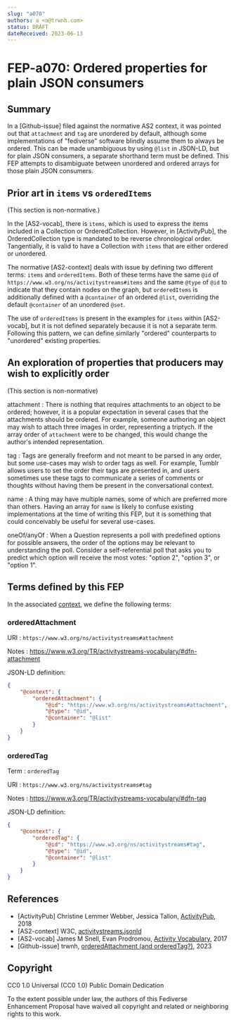 ```yaml
---
slug: "a070"
authors: a <a@trwnh.com>
status: DRAFT
dateReceived: 2023-06-13
---
```

# FEP-a070: Ordered properties for plain JSON consumers

## Summary

In a [Github-issue] filed against the normative AS2 context, it was pointed out that `attachment` and `tag` are unordered by default, although some implementations of "fediverse" software blindly assume them to always be ordered. This can be made unambiguous by using `@list` in JSON-LD, but for plain JSON consumers, a separate shorthand term must be defined. This FEP attempts to disambiguate between unordered and ordered arrays for those plain JSON consumers.

## Prior art in `items` vs `orderedItems`

(This section is non-normative.)

In the [AS2-vocab], there is `items`, which is used to express the items included in a Collection or OrderedCollection. However, in [ActivityPub], the OrderedCollection type is mandated to be reverse chronological order. Tangentially, it is valid to have a Collection with `items` that are either ordered or unordered.

The normative [AS2-context] deals with issue by defining two different terms: `items` and `orderedItems`. Both of these terms have the same `@id` of `https://www.w3.org/ns/activitystreams#items` and the same `@type` of `@id` to indicate that they contain nodes on the graph, but `orderedItems` is additionally defined with a `@container` of an ordered `@list`, overriding the default `@container` of an unordered `@set`.

The use of `orderedItems` is present in the examples for `items` within [AS2-vocab], but it is not defined separately because it is not a separate term. Following this pattern, we can define similarly "ordered" counterparts to "unordered" existing properties.

## An exploration of properties that producers may wish to explicitly order

(This section is non-normative)

attachment
: There is nothing that requires attachments to an object to be ordered; however, it is a popular expectation in several cases that the attachments should be ordered. For example, someone authoring an object may wish to attach three images in order, representing a triptych. If the array order of `attachment` were to be changed, this would change the author's intended representation.

tag
: Tags are generally freeform and not meant to be parsed in any order, but some use-cases may wish to order tags as well. For example, Tumblr allows users to set the order their tags are presented in, and users sometimes use these tags to communicate a series of comments or thoughts without having them be present in the conversational context.

name
: A thing may have multiple names, some of which are preferred more than others. Having an array for `name` is likely to confuse existing implementations at the time of writing this FEP, but it is something that could conceivably be useful for several use-cases.

oneOf/anyOf
: When a Question represents a poll with predefined options for possible answers, the order of the options may be relevant to understanding the poll. Consider a self-referential poll that asks you to predict which option will receive the most votes: "option 2", "option 3", or "option 1".

## Terms defined by this FEP

In the associated [context](./context.jsonld), we define the following terms:

### orderedAttachment

URI
: `https://www.w3.org/ns/activitystreams#attachment`

Notes
: https://www.w3.org/TR/activitystreams-vocabulary/#dfn-attachment

JSON-LD definition:

```json
{
	"@context": {
		"orderedAttachment": {
			"@id": "https://www.w3.org/ns/activitystreams#attachment",
			"@type": "@id",
			"@container": "@list"
		}
	}
}
```

### orderedTag

Term
: `orderedTag`

URI
: `https://www.w3.org/ns/activitystreams#tag`

Notes
: https://www.w3.org/TR/activitystreams-vocabulary/#dfn-tag

JSON-LD definition:

```json
{
	"@context": {
		"orderedTag": {
			"@id": "https://www.w3.org/ns/activitystreams#tag",
			"@type": "@id",
			"@container": "@list"
		}
	}
}
```

## References

- [ActivityPub] Christine Lemmer Webber, Jessica Tallon, [ActivityPub](https://www.w3.org/TR/activitypub/), 2018
- [AS2-context] W3C, [activitystreams.jsonld](https://www.w3.org/ns/activitystreams.jsonld)
- [AS2-vocab] James M Snell, Evan Prodromou, [Activity Vocabulary](https://www.w3.org/TR/activitystreams-vocabulary/), 2017
- [Github-issue] trwnh, [orderedAttachment (and orderedTag?)](https://github.com/w3c/activitystreams/issues/537), 2023


## Copyright

CC0 1.0 Universal (CC0 1.0) Public Domain Dedication 

To the extent possible under law, the authors of this Fediverse Enhancement Proposal have waived all copyright and related or neighboring rights to this work.

